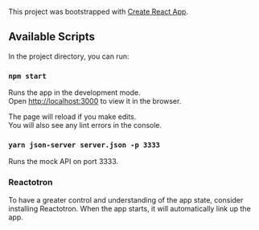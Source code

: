 This project was bootstrapped with [Create React App](https://github.com/facebook/create-react-app).

## Available Scripts

In the project directory, you can run:

### `npm start`

Runs the app in the development mode.<br>
Open [http://localhost:3000](http://localhost:3000) to view it in the browser.

The page will reload if you make edits.<br>
You will also see any lint errors in the console.

### `yarn json-server server.json -p 3333`

Runs the mock API on port 3333.

### Reactotron

To have a greater control and understanding of the app state, consider installing Reactotron. When the app starts, it will automatically link up the app.

